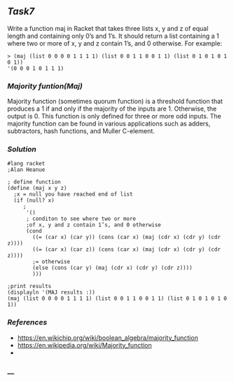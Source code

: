 ## **_Task7_**
Write a function maj in Racket that takes three lists x, y and z of equal length and containing only 0’s and 1’s. It should return a list containing a 1 where two or more of x, y and z contain 1’s, and 0 otherwise. For example:

```
> (maj (list 0 0 0 0 1 1 1 1) (list 0 0 1 1 0 0 1 1) (list 0 1 0 1 0 1 0 1)) 
'(0 0 0 1 0 1 1 1)
```
### **_Majority funtion(Maj)_**
Majority function (sometimes quorum function) is a threshold function that produces a 1 if and only if the majority of the inputs are 1. Otherwise, the output is 0. This function is only defined for three or more odd inputs. The majority function can be found in various applications such as adders, subtractors, hash functions, and Muller C-element.


### **_Solution_**
```
#lang racket
;Alan Heanue

; define function 
(define (maj x y z)
  ;x = null you have reached end of list 
  (if (null? x)
     ; 
      '()
      ; conditon to see where two or more
      ;of x, y and z contain 1’s, and 0 otherwise
      (cond 
        ((= (car x) (car y)) (cons (car x) (maj (cdr x) (cdr y) (cdr z))))
        ((= (car x) (car z)) (cons (car x) (maj (cdr x) (cdr y) (cdr z))))
        ;= otherwise 
        (else (cons (car y) (maj (cdr x) (cdr y) (cdr z))))
        )))

;print results
(displayln '(MAJ results :))
(maj (list 0 0 0 0 1 1 1 1) (list 0 0 1 1 0 0 1 1) (list 0 1 0 1 0 1 0 1))

```
### **_References_**
- https://en.wikichip.org/wiki/boolean_algebra/majority_function
- https://en.wikipedia.org/wiki/Majority_function
- 

### **__**